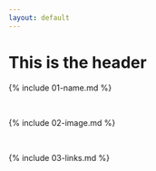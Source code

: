```yaml
---
layout: default
---
```

# This is the header
{% include 01-name.md %}

<br>

{% include 02-image.md %}

<br>

{% include 03-links.md %}

